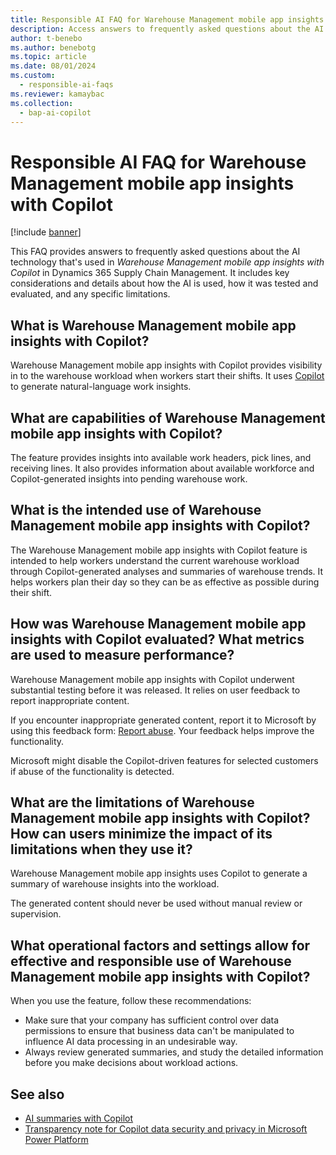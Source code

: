 ```yaml
---
title: Responsible AI FAQ for Warehouse Management mobile app insights with Copilot
description: Access answers to frequently asked questions about the AI technology that's used in Warehouse Management mobile app insights with Copilot in Dynamics 365 Supply Chain Management.
author: t-benebo
ms.author: benebotg
ms.topic: article
ms.date: 08/01/2024
ms.custom:
  - responsible-ai-faqs
ms.reviewer: kamaybac
ms.collection:
  - bap-ai-copilot
---
```


# Responsible AI FAQ for Warehouse Management mobile app insights with Copilot

[!include [banner](../includes/banner.md)]

This FAQ provides answers to frequently asked questions about the AI technology that's used in *Warehouse Management mobile app insights with Copilot* in Dynamics 365 Supply Chain Management. It includes key considerations and details about how the AI is used, how it was tested and evaluated, and any specific limitations.

## What is Warehouse Management mobile app insights with Copilot?

Warehouse Management mobile app insights with Copilot provides visibility in to the warehouse workload when workers start their shifts. It uses [Copilot](https://learn.microsoft.com/en-us/power-platform/faqs-copilot-data-security-privacy) to generate natural-language work insights.

## What are capabilities of Warehouse Management mobile app insights with Copilot?

The feature provides insights into available work headers, pick lines, and receiving lines. It also provides information about available workforce and Copilot-generated insights into pending warehouse work.

## What is the intended use of Warehouse Management mobile app insights with Copilot?

The Warehouse Management mobile app insights with Copilot feature is intended to help workers understand the current warehouse workload through Copilot-generated analyses and summaries of warehouse trends. It helps workers plan their day so they can be as effective as possible during their shift.

## How was Warehouse Management mobile app insights with Copilot evaluated? What metrics are used to measure performance?

Warehouse Management mobile app insights with Copilot underwent substantial testing before it was released. It relies on user feedback to report inappropriate content.

If you encounter inappropriate generated content, report it to Microsoft by using this feedback form: [Report abuse](https://msrc.microsoft.com/report). Your feedback helps improve the functionality.

Microsoft might disable the Copilot-driven features for selected customers if abuse of the functionality is detected.

## What are the limitations of Warehouse Management mobile app insights with Copilot? How can users minimize the impact of its limitations when they use it?

Warehouse Management mobile app insights uses Copilot to generate a summary of warehouse insights into the workload.

The generated content should never be used without manual review or supervision.

## What operational factors and settings allow for effective and responsible use of Warehouse Management mobile app insights with Copilot?

When you use the feature, follow these recommendations:

- Make sure that your company has sufficient control over data permissions to ensure that business data can't be manipulated to influence AI data processing in an undesirable way.
- Always review generated summaries, and study the detailed information before you make decisions about workload actions.

## See also

- [AI summaries with Copilot](get-started/copilot-summaries-overview.md)
- [Transparency note for Copilot data security and privacy in Microsoft Power Platform](/power-platform/transparency-note-copilot-data-security-privacy)
